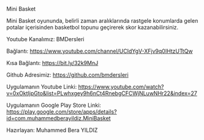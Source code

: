 Mini Basket

Mini Basket oyununda, belirli zaman aralıklarında rastgele konumlarda gelen potalar içerisinden basketbol topunu geçirerek skor kazanabilirsiniz.

Youtube Kanalımız: BMDersleri

Bağlantı: https://www.youtube.com/channel/UCIdYgV-XFjv9q0IHtzUTtQw

Kısa Bağlantı: https://bit.ly/32k9MnJ

Github Adresimiz: https://github.com/bmdersleri

Uygulamanın Youtube Linki: https://www.youtube.com/watch?v=0xOktIjpGto&list=PLwhxgey9h6nCt4RnebgCFCWjNLuwNHr22&index=27

Uygulamanın Google Play Store Linki: https://play.google.com/store/apps/details?id=com.muhammedberayildiz.MiniBasket

Hazırlayan: Muhammed Bera YILDIZ
